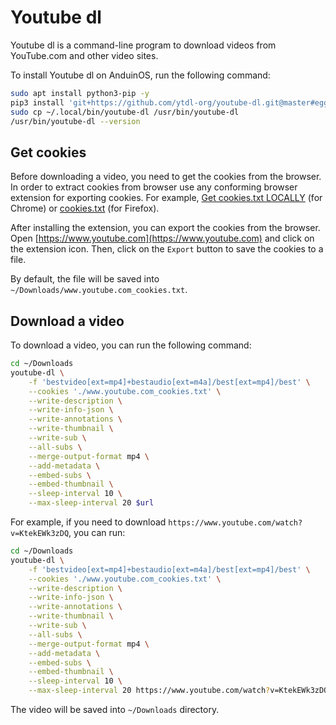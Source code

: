 # Youtube dl

Youtube dl is a command-line program to download videos from YouTube.com and other video sites.

To install Youtube dl on AnduinOS, run the following command:

```bash
sudo apt install python3-pip -y
pip3 install 'git+https://github.com/ytdl-org/youtube-dl.git@master#egg=youtube_dl'
sudo cp ~/.local/bin/youtube-dl /usr/bin/youtube-dl
/usr/bin/youtube-dl --version
```

## Get cookies

Before downloading a video, you need to get the cookies from the browser. In order to extract cookies from browser use any conforming browser extension for exporting cookies. For example, [Get cookies.txt LOCALLY](https://chrome.google.com/webstore/detail/get-cookiestxt-locally/cclelndahbckbenkjhflpdbgdldlbecc) (for Chrome) or [cookies.txt](https://addons.mozilla.org/en-US/firefox/addon/cookies-txt/) (for Firefox).

After installing the extension, you can export the cookies from the browser. Open [https://www.youtube.com](https://www.youtube.com) and click on the extension icon. Then, click on the `Export` button to save the cookies to a file.

By default, the file will be saved into `~/Downloads/www.youtube.com_cookies.txt`.

## Download a video

To download a video, you can run the following command:

```bash
cd ~/Downloads
youtube-dl \
    -f 'bestvideo[ext=mp4]+bestaudio[ext=m4a]/best[ext=mp4]/best' \
    --cookies './www.youtube.com_cookies.txt' \
    --write-description \
    --write-info-json \
    --write-annotations \
    --write-thumbnail \
    --write-sub \
    --all-subs \
    --merge-output-format mp4 \
    --add-metadata \
    --embed-subs \
    --embed-thumbnail \
    --sleep-interval 10 \
    --max-sleep-interval 20 $url
```

For example, if you need to download `https://www.youtube.com/watch?v=KtekEWk3zDQ`, you can run:

```bash
cd ~/Downloads
youtube-dl \
    -f 'bestvideo[ext=mp4]+bestaudio[ext=m4a]/best[ext=mp4]/best' \
    --cookies './www.youtube.com_cookies.txt' \
    --write-description \
    --write-info-json \
    --write-annotations \
    --write-thumbnail \
    --write-sub \
    --all-subs \
    --merge-output-format mp4 \
    --add-metadata \
    --embed-subs \
    --embed-thumbnail \
    --sleep-interval 10 \
    --max-sleep-interval 20 https://www.youtube.com/watch?v=KtekEWk3zDQ
```

The video will be saved into `~/Downloads` directory.
